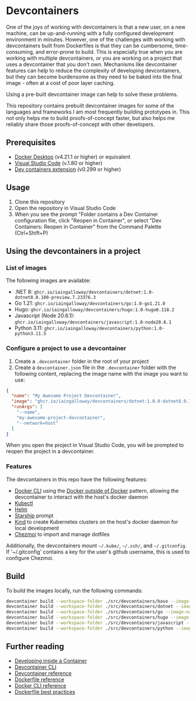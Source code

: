 # Devcontainers

One of the joys of working with devcontainers is that a new user, on a new machine, can be up-and-running with a fully configured development environment in minutes. However, one of the challenges with working with devcontainers built from Dockerfiles is that they can be cumbersome, time-consuming, and error-prone to build. This is especially true when you are working with multiple devcontainers, or you are working on a project that uses a devcontainer that you don't own. Mechanisms like devcontainer features can help to reduce the complexity of developing devcontainers, but they can become burdensome as they need to be baked into the final image - often at a cost of poor layer caching.

Using a pre-built devcontainer image can help to solve these problems.

This repository contains prebuilt devcontainer images for some of the languages and frameworks I am most frequently building prototypes in. This not only helps me to build proofs-of-concept faster, but also helps me reliably share those proofs-of-concept with other developers.

## Prerequisites

- [Docker Desktop](https://www.docker.com/products/docker-desktop) (v4.21.1 or higher) or equivalent
- [Visual Studio Code](https://code.visualstudio.com/) (v.1.80 or higher)
- [Dev containers extension](https://marketplace.visualstudio.com/items?itemName=ms-vscode-remote.remote-containers) (v0.299 or higher)

## Usage

1. Clone this repository
2. Open the repository in Visual Studio Code
3. When you see the prompt "Folder contains a Dev Container configuration file, click "Reopen in Container", or select "Dev Containers: Reopen in Container" from the Command Palette (Ctrl+Shift+P)

## Using the devcontainers in a project

### List of images

The following images are available:

- .NET 8: `ghcr.io/iaingalloway/devcontainers/dotnet:1.0-dotnet8.0.100-preview.7.23376.3`
- Go 1.21: `ghcr.io/iaingalloway/devcontainers/go:1.0-go1.21.0`
- Hugo: `ghcr.io/iaingalloway/devcontainers/hugo:1.0-hugo0.118.2`
- Javascript (Node 20.6.1): `ghcr.io/iaingalloway/devcontainers/javascript:1.0-node20.6.1`
- Python 3.11: `ghcr.io/iaingalloway/devcontainers/python:1.0-python3.11.5`

### Configure a project to use a devcontainer

1. Create a `.devcontainer` folder in the root of your project
2. Create a `devcontainer.json` file in the `.devcontainer` folder with the following content, replacing the image name with the image you want to use:

```json
{
  "name": "My Awesome Project Devcontainer",
  "image": "ghcr.io/iaingalloway/devcontainers/dotnet:1.0.0-dotnet8.0.100-preview.7.23376.3",
  "runArgs": [
    "--name",
    "my-awesome-project-devcontainer",
    "--network=host"
  ]
}
```

When you open the project in Visual Studio Code, you will be prompted to reopen the project in a devcontainer.

### Features

The devcontainers in this repo have the following features:

- [Docker CLI](https://docs.docker.com/engine/reference/commandline/cli/) using the [Docker outside of Docker](https://github.com/devcontainers/features/tree/main/src/docker-outside-of-docker) pattern, allowing the devcontainer to interact with the host's docker daemon
- [Kubectl](https://kubernetes.io/docs/reference/kubectl/kubectl/)
- [Helm](https://helm.sh/)
- [Starship](https://starship.rs/) prompt
- [Kind](https://kind.sigs.k8s.io/) to create Kubernetes clusters on the host's docker daemon for local development
- [Chezmoi](https://www.chezmoi.io/) to import and manage dotfiles

Additionally, the devcontainers mount `~/.kube/`, `~/.ssh/`, and `~/.gitconfig`. If '~/.gitconfig' contains a key for the user's github username, this is used to configure Chezmoi.

## Build

To build the images locally, run the following commands:

```bash
devcontainer build --workspace-folder ./src/devcontainers/base --image-name ghcr.io/iaingalloway/devcontainers/base:local
devcontainer build --workspace-folder ./src/devcontainers/dotnet --image-name ghcr.io/iaingalloway/devcontainers/dotnet:local
devcontainer build --workspace-folder ./src/devcontainers/go --image-name ghcr.io/iaingalloway/devcontainers/go:local
devcontainer build --workspace-folder ./src/devcontainers/hugo --image-name ghcr.io/iaingalloway/devcontainers/hugo:local
devcontainer build --workspace-folder ./src/devcontainers/javascript --image-name ghcr.io/iaingalloway/devcontainers/javascript:local
devcontainer build --workspace-folder ./src/devcontainers/python --image-name ghcr.io/iaingalloway/devcontainers/python:local
```

## Further reading

- [Developing inside a Container](https://code.visualstudio.com/docs/remote/containers)
- [Devcontainer CLI](https://code.visualstudio.com/docs/devcontainers/devcontainer-cli)
- [Devcontainer reference](https://code.visualstudio.com/docs/remote/devcontainerjson-reference)
- [Dockerfile reference](https://docs.docker.com/engine/reference/builder/)
- [Docker CLI reference](https://docs.docker.com/engine/reference/commandline/cli/)
- [Dockerfile best practices](https://docs.docker.com/develop/develop-images/dockerfile_best-practices/)
